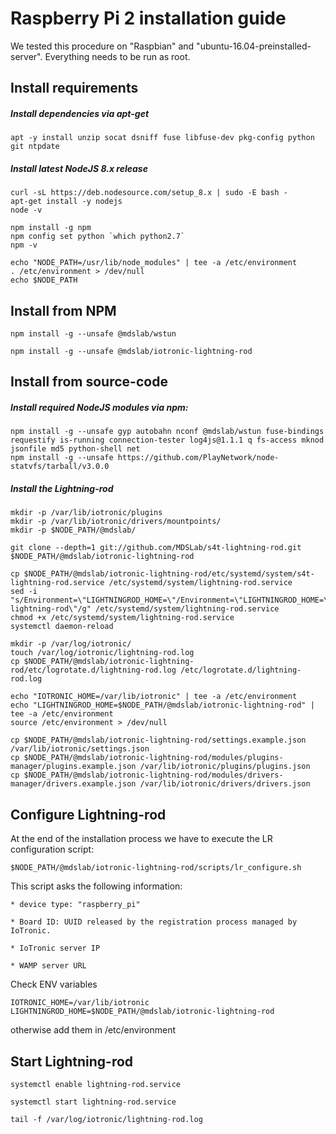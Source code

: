 # Raspberry Pi 2 installation guide
We tested this procedure on "Raspbian" and "ubuntu-16.04-preinstalled-server". Everything needs to be run as root.


## Install requirements

##### Install dependencies via apt-get
```
apt -y install unzip socat dsniff fuse libfuse-dev pkg-config python git ntpdate
```

##### Install latest NodeJS 8.x release
```
curl -sL https://deb.nodesource.com/setup_8.x | sudo -E bash -
apt-get install -y nodejs
node -v

npm install -g npm
npm config set python `which python2.7`
npm -v

echo "NODE_PATH=/usr/lib/node_modules" | tee -a /etc/environment
. /etc/environment > /dev/null
echo $NODE_PATH
```


## Install from NPM
```
npm install -g --unsafe @mdslab/wstun

npm install -g --unsafe @mdslab/iotronic-lightning-rod
```



## Install from source-code

##### Install required NodeJS modules via npm:
```
npm install -g --unsafe gyp autobahn nconf @mdslab/wstun fuse-bindings requestify is-running connection-tester log4js@1.1.1 q fs-access mknod jsonfile md5 python-shell net
npm install -g --unsafe https://github.com/PlayNetwork/node-statvfs/tarball/v3.0.0
```

##### Install the Lightning-rod
```
mkdir -p /var/lib/iotronic/plugins
mkdir -p /var/lib/iotronic/drivers/mountpoints/
mkdir -p $NODE_PATH/@mdslab/

git clone --depth=1 git://github.com/MDSLab/s4t-lightning-rod.git $NODE_PATH/@mdslab/iotronic-lightning-rod

cp $NODE_PATH/@mdslab/iotronic-lightning-rod/etc/systemd/system/s4t-lightning-rod.service /etc/systemd/system/lightning-rod.service
sed -i "s/Environment=\"LIGHTNINGROD_HOME=\"/Environment=\"LIGHTNINGROD_HOME=\/usr\/lib\/node_modules\/@mdslab\/iotronic-lightning-rod\"/g" /etc/systemd/system/lightning-rod.service
chmod +x /etc/systemd/system/lightning-rod.service
systemctl daemon-reload

mkdir -p /var/log/iotronic/
touch /var/log/iotronic/lightning-rod.log
cp $NODE_PATH/@mdslab/iotronic-lightning-rod/etc/logrotate.d/lightning-rod.log /etc/logrotate.d/lightning-rod.log

echo "IOTRONIC_HOME=/var/lib/iotronic" | tee -a /etc/environment
echo "LIGHTNINGROD_HOME=$NODE_PATH/@mdslab/iotronic-lightning-rod" | tee -a /etc/environment
source /etc/environment > /dev/null

cp $NODE_PATH/@mdslab/iotronic-lightning-rod/settings.example.json /var/lib/iotronic/settings.json
cp $NODE_PATH/@mdslab/iotronic-lightning-rod/modules/plugins-manager/plugins.example.json /var/lib/iotronic/plugins/plugins.json
cp $NODE_PATH/@mdslab/iotronic-lightning-rod/modules/drivers-manager/drivers.example.json /var/lib/iotronic/drivers/drivers.json
```


## Configure Lightning-rod
At the end of the installation process we have to execute the LR configuration script:
```
$NODE_PATH/@mdslab/iotronic-lightning-rod/scripts/lr_configure.sh
```
This script asks the following information:
```
* device type: "raspberry_pi"

* Board ID: UUID released by the registration process managed by IoTronic.

* IoTronic server IP

* WAMP server URL
```
Check ENV variables
```
IOTRONIC_HOME=/var/lib/iotronic
LIGHTNINGROD_HOME=$NODE_PATH/@mdslab/iotronic-lightning-rod
```
otherwise add them in /etc/environment


## Start Lightning-rod
```
systemctl enable lightning-rod.service

systemctl start lightning-rod.service

tail -f /var/log/iotronic/lightning-rod.log
```

